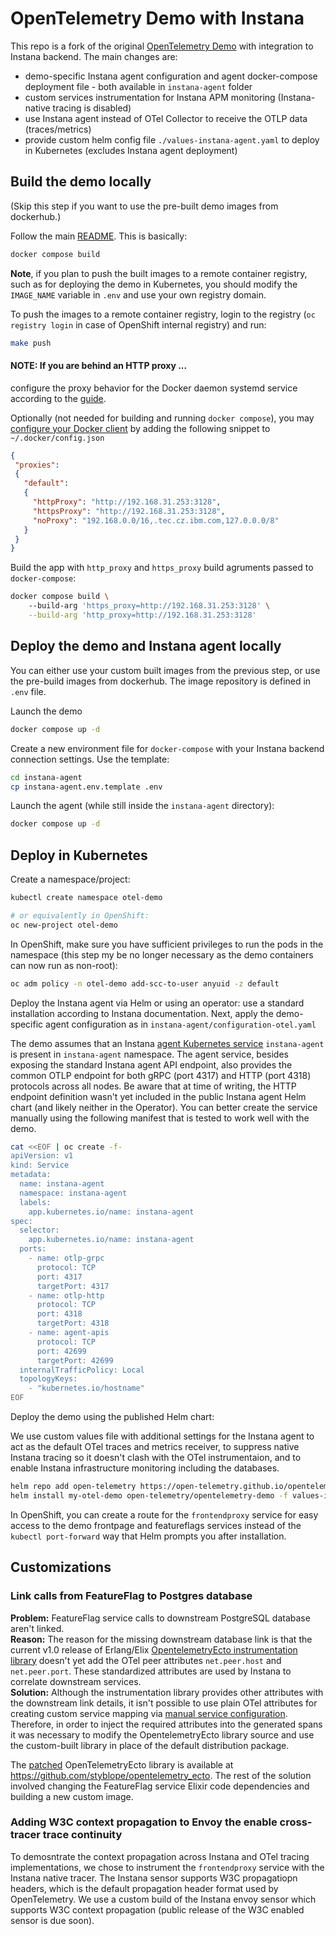 # OpenTelemetry Demo with Instana

This repo is a fork of the original [OpenTelemetry Demo](https://github.com/open-telemetry/opentelemetry-demo) with integration to Instana backend. The main changes are:

- demo-specific Instana agent configuration and agent docker-compose deployment file - both available in `instana-agent` folder
- custom services instrumentation for Instana APM monitoring (Instana-native tracing is disabled)
- use Instana agent instead of OTel Collector to receive the OTLP data (traces/metrics)
- provide custom helm config file `./values-instana-agent.yaml` to deploy in Kubernetes (excludes Instana agent deployment)

## Build the demo locally
(Skip this step if you want to use the pre-built demo images from dockerhub.)

Follow the main [README](README.md). This is basically:
```sh
docker compose build
```

**Note**, if you plan to push the built images to a remote container registry, such as for deploying the demo in Kubernetes, you should modify the `IMAGE_NAME` variable in `.env` and use your own registry domain. 

To push the images to a remote container registry, login to the registry (`oc registry login` in case of OpenShift internal registry) and run:
```sh
make push
```

#### NOTE: If you are behind an HTTP proxy ...
configure the proxy behavior for the Docker daemon systemd service according to the [guide](https://docs.docker.com/config/daemon/systemd/#httphttps-proxy).

Optionally (not needed for building and running `docker compose`), you may [configure your Docker client](https://docs.docker.com/network/proxy/) by adding the following snippet to `~/.docker/config.json`
```json
{
 "proxies":
 {
   "default":
   {
     "httpProxy": "http://192.168.31.253:3128",
     "httpsProxy": "http://192.168.31.253:3128",
     "noProxy": "192.168.0.0/16,.tec.cz.ibm.com,127.0.0.0/8"
   }
 }
}
```

Build the app with `http_proxy` and `https_proxy` build agruments passed to `docker-compose`:
```sh
docker compose build \ 
    --build-arg 'https_proxy=http://192.168.31.253:3128' \
    --build-arg 'http_proxy=http://192.168.31.253:3128' 
```

## Deploy the demo and Instana agent locally
You can either use your custom built images from the previous step, or use the pre-build images from dockerhub. The image repository is defined in `.env` file.

Launch the demo
```sh
docker compose up -d
```

Create a new environment file for `docker-compose` with your Instana backend connection settings. Use the template:
```sh
cd instana-agent
cp instana-agent.env.template .env
```

Launch the agent (while still inside the `instana-agent` directory):
```sh
docker compose up -d
```

## Deploy in Kubernetes

Create a namespace/project:
```sh
kubectl create namespace otel-demo

# or equivalently in OpenShift:
oc new-project otel-demo
```

In OpenShift, make sure you have sufficient privileges to run the pods in the namespace (this step my be no longer necessary as the demo containers can now run as non-root):
```sh
oc adm policy -n otel-demo add-scc-to-user anyuid -z default
```

Deploy the Instana agent via Helm or using an operator: use a standard installation according to Instana documentation. Next, apply the demo-specific agent configuration as in `instana-agent/configuration-otel.yaml`

The demo assumes that an Instana [agent Kubernetes service](https://www.ibm.com/docs/en/instana-observability/current?topic=requirements-installing-host-agent-kubernetes#instana-agent-service) `instana-agent` is present in `instana-agent` namespace. The agent service, besides exposing the standard Instana agent API endpoint, also provides the common OTLP endpoint for both gRPC (port 4317) and HTTP (port 4318) protocols across all nodes. Be aware that at time of writing, the HTTP endpoint definition wasn't yet included in the public Instana agent Helm chart (and likely neither in the Operator). You can better create the service manually using the following manifest that is tested to work well with the demo.
```sh
cat <<EOF | oc create -f-
apiVersion: v1
kind: Service
metadata:
  name: instana-agent
  namespace: instana-agent
  labels:
    app.kubernetes.io/name: instana-agent
spec:
  selector:
    app.kubernetes.io/name: instana-agent
  ports:
    - name: otlp-grpc
      protocol: TCP
      port: 4317
      targetPort: 4317
    - name: otlp-http
      protocol: TCP
      port: 4318
      targetPort: 4318
    - name: agent-apis
      protocol: TCP
      port: 42699
      targetPort: 42699
  internalTrafficPolicy: Local
  topologyKeys:
    - "kubernetes.io/hostname"
EOF
```

Deploy the demo using the published Helm chart:

We use custom values file with additional settings for the Instana agent to act as the default OTel traces and metrics receiver, to suppress native Instana tracing so it doesn't clash with the OTel instrumentaion, and to enable Instana infrastructure monitoring including the databases.
```sh
helm repo add open-telemetry https://open-telemetry.github.io/opentelemetry-helm-charts
helm install my-otel-demo open-telemetry/opentelemetry-demo -f values-instana-agent.yaml
```

In OpenShift, you can create a route for the `frontendproxy` service for easy access to the demo frontpage and featureflags services instead of the `kubectl port-forward` way that Helm prompts you after installation.

## Customizations

### Link calls from FeatureFlag to Postgres database
**Problem:** FeatureFlag service calls to downstream PostgreSQL database aren't linked.  
**Reason:** The reason for the missing downstream database link is that the current v1.0 release of Erlang/Elix [OpentelemetryEcto instrumentation library](https://github.com/open-telemetry/opentelemetry-erlang-contrib/tree/main/instrumentation/opentelemetry_ecto) doesn't yet add the OTel peer attributes `net.peer.host` and `net.peer.port`. These standardized attributes are used by Instana to correlate downstream services.  
**Solution:** Although the instrumentation library provides other attributes with the downstream link details, it isn't possible to use plain OTel attributes for creating custom service mapping via [manual service configuration](https://www.ibm.com/docs/en/instana-observability/current?topic=applications-services#link-calls-to-an-existing-database-or-messaging-service-that-is-created-from-a-monitored-infrastructure-entity). Therefore, in order to inject the required attributes into the generated spans it was necessary to modify the OpentelemetryEcto library source and use the custom-built library in place of the default distribution package.

The [patched](https://github.com/styblope/opentelemetry_ecto/commit/0bc71d465621e6f76d71bc8d6d336011661eb754) OpenTelemetryEcto library is available at https://github.com/styblope/opentelemetry_ecto. The rest of the solution involved changing the FeatureFlag service Elixir code dependencies and building a new custom image.

### Adding W3C context propagation to Envoy the enable cross-tracer trace continuity
To demosntrate the context propagation across Instana and OTel tracing implementations, we chose to instrument the `frontendproxy` service with the Instana native tracer. The Instana sensor supports W3C propagatiopn headers, which is the default propagation header format used by OpenTelemetry. We use a custom build of the Instana envoy sensor which supports W3C context propagation (public release of the W3C enabled sensor is due soon).

